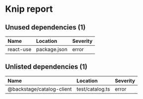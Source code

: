 # Knip report

## Unused dependencies (1)

| Name      | Location     | Severity |
| :-------- | :----------- | :------- |
| react-use | package.json | error    |

## Unlisted dependencies (1)

| Name                      | Location        | Severity |
| :------------------------ | :-------------- | :------- |
| @backstage/catalog-client | test/catalog.ts | error    |
